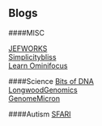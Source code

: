 ## Blogs 

####MISC

[JEFWORKS](http://jefworks.com/blog/)  
[Simplicitybliss](http://simplicitybliss.com/)  
[Learn Ominifocus](http://learnomnifocus.com/)  


####Science
[Bits of DNA](https://liorpachter.wordpress.com/)  
[LongwoodGenomics](http://www.longwoodgenomics.org/)  
[GenomeMicron](http://www.genomicron.evolverzone.com/)


####Autism
[SFARI](http://sfari.org/)

